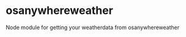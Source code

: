 osanywhereweather
=================

Node module for getting your weatherdata from osanywhereweather
